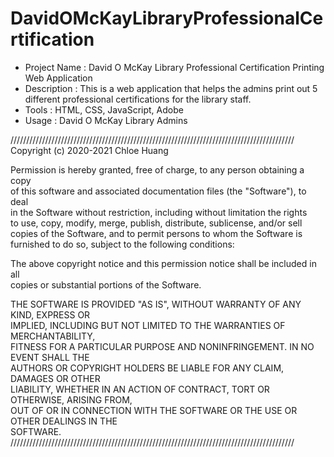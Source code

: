 # DavidOMcKayLibraryProfessionalCertification


* Project Name : David O McKay Library Professional Certification Printing Web Application
* Description : This is a web application that helps the admins print out 5 different professional certifications for the library staff. 
* Tools : HTML, CSS, JavaScript, Adobe
* Usage : David O McKay Library Admins




//////////////////////////////////////////////////////////////////////////////////////////
Copyright (c) 2020-2021 Chloe Huang                                                    
                                                                                       
Permission is hereby granted, free of charge, to any person obtaining a copy           
of this software and associated documentation files (the "Software"), to deal          
in the Software without restriction, including without limitation the rights          
to use, copy, modify, merge, publish, distribute, sublicense, and/or sell              
copies of the Software, and to permit persons to whom the Software is                
furnished to do so, subject to the following conditions:                               

The above copyright notice and this permission notice shall be included in all        
copies or substantial portions of the Software.                                        

THE SOFTWARE IS PROVIDED "AS IS", WITHOUT WARRANTY OF ANY KIND, EXPRESS OR          
IMPLIED, INCLUDING BUT NOT LIMITED TO THE WARRANTIES OF MERCHANTABILITY,              
FITNESS FOR A PARTICULAR PURPOSE AND NONINFRINGEMENT. IN NO EVENT SHALL THE           
AUTHORS OR COPYRIGHT HOLDERS BE LIABLE FOR ANY CLAIM, DAMAGES OR OTHER                
LIABILITY, WHETHER IN AN ACTION OF CONTRACT, TORT OR OTHERWISE, ARISING FROM,          
OUT OF OR IN CONNECTION WITH THE SOFTWARE OR THE USE OR OTHER DEALINGS IN THE         
SOFTWARE.                                                                              
//////////////////////////////////////////////////////////////////////////////////////////
